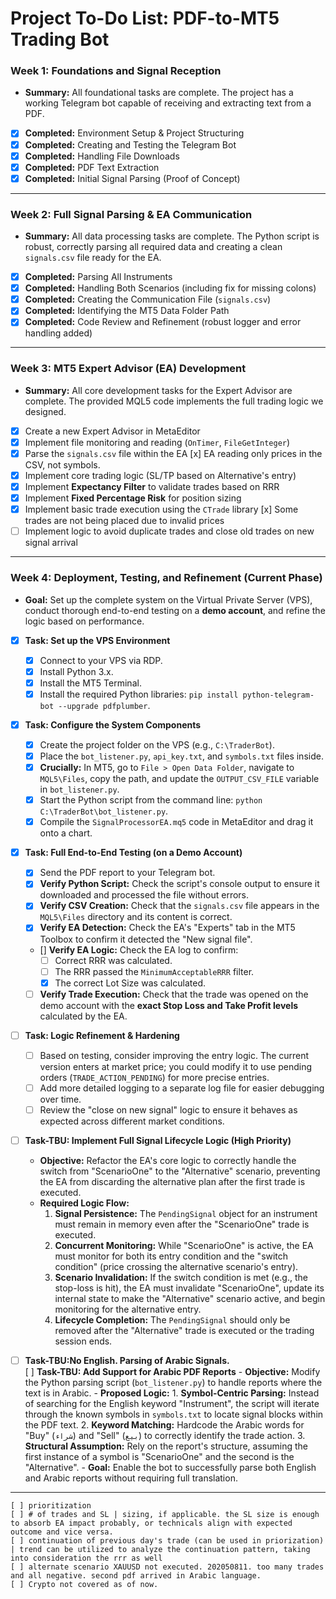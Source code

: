 # Project To-Do List: PDF-to-MT5 Trading Bot

### **Week 1: Foundations and Signal Reception**
*   **Summary:** All foundational tasks are complete. The project has a working Telegram bot capable of receiving and extracting text from a PDF.
-   [x] **Completed:** Environment Setup & Project Structuring
-   [x] **Completed:** Creating and Testing the Telegram Bot
-   [x] **Completed:** Handling File Downloads
-   [x] **Completed:** PDF Text Extraction
-   [x] **Completed:** Initial Signal Parsing (Proof of Concept)

---

### **Week 2: Full Signal Parsing & EA Communication**
*   **Summary:** All data processing tasks are complete. The Python script is robust, correctly parsing all required data and creating a clean `signals.csv` file ready for the EA.
-   [x] **Completed:** Parsing All Instruments
-   [x] **Completed:** Handling Both Scenarios (including fix for missing colons)
-   [x] **Completed:** Creating the Communication File (`signals.csv`)
-   [x] **Completed:** Identifying the MT5 Data Folder Path
-   [x] **Completed:** Code Review and Refinement (robust logger and error handling added)

---

### **Week 3: MT5 Expert Advisor (EA) Development**
*   **Summary:** All core development tasks for the Expert Advisor are complete. The provided MQL5 code implements the full trading logic we designed.
-   [x] Create a new Expert Advisor in MetaEditor
-   [x] Implement file monitoring and reading (`OnTimer`, `FileGetInteger`)
-   [x] Parse the `signals.csv` file within the EA
        [x] EA reading only prices in the CSV, not symbols. 
-   [x] Implement core trading logic (SL/TP based on Alternative's entry)
-   [x] Implement **Expectancy Filter** to validate trades based on RRR
-   [x] Implement **Fixed Percentage Risk** for position sizing
-   [X] Implement basic trade execution using the `CTrade` library
        [x] Some trades are not being placed due to invalid prices 
-   [ ] Implement logic to avoid duplicate trades and close old trades on new signal arrival

---

### **Week 4: Deployment, Testing, and Refinement (Current Phase)**
*   **Goal:** Set up the complete system on the Virtual Private Server (VPS), conduct thorough end-to-end testing on a **demo account**, and refine the logic based on performance.

-   [x] **Task: Set up the VPS Environment**
    -   [x] Connect to your VPS via RDP.
    -   [x] Install Python 3.x.
    -   [x] Install the MT5 Terminal.
    -   [x] Install the required Python libraries: `pip install python-telegram-bot --upgrade pdfplumber`.

-   [x] **Task: Configure the System Components**
    -   [x] Create the project folder on the VPS (e.g., `C:\TraderBot`).
    -   [x] Place the `bot_listener.py`, `api_key.txt`, and `symbols.txt` files inside.
    -   [x] **Crucially:** In MT5, go to `File > Open Data Folder`, navigate to `MQL5\Files`, copy the path, and update the `OUTPUT_CSV_FILE` variable in `bot_listener.py`.
    -   [x] Start the Python script from the command line: `python C:\TraderBot\bot_listener.py`.
    -   [x] Compile the `SignalProcessorEA.mq5` code in MetaEditor and drag it onto a chart.

-   [x] **Task: Full End-to-End Testing (on a Demo Account)**
    -   [x] Send the PDF report to your Telegram bot.
    -   [x] **Verify Python Script:** Check the script's console output to ensure it downloaded and processed the file without errors.
    -   [x] **Verify CSV Creation:** Check that the `signals.csv` file appears in the `MQL5\Files` directory and its content is correct.
    -   [x] **Verify EA Detection:** Check the EA's "Experts" tab in the MT5 Toolbox to confirm it detected the "New signal file".
    -   [] **Verify EA Logic:** Check the EA log to confirm:
        -   [ ] Correct RRR was calculated.
        -   [ ] The RRR passed the `MinimumAcceptableRRR` filter.
        -   [x] The correct Lot Size was calculated.
    -   [ ] **Verify Trade Execution:** Check that the trade was opened on the demo account with the **exact Stop Loss and Take Profit levels** calculated by the EA.

-   [ ] **Task: Logic Refinement & Hardening**
    -   [ ] Based on testing, consider improving the entry logic. The current version enters at market price; you could modify it to use pending orders (`TRADE_ACTION_PENDING`) for more precise entries.
    -   [ ] Add more detailed logging to a separate log file for easier debugging over time.
    -   [ ] Review the "close on new signal" logic to ensure it behaves as expected across different market conditions.

-   [ ] **Task-TBU: Implement Full Signal Lifecycle Logic (High Priority)**
    -   **Objective:** Refactor the EA's core logic to correctly handle the switch from "ScenarioOne" to the "Alternative" scenario, preventing the EA from discarding the alternative plan after the first trade is executed.
    -   **Required Logic Flow:**
        1.  **Signal Persistence:** The `PendingSignal` object for an instrument must remain in memory even after the "ScenarioOne" trade is executed.
        2.  **Concurrent Monitoring:** While "ScenarioOne" is active, the EA must monitor for both its entry condition and the "switch condition" (price crossing the alternative scenario's entry).
        3.  **Scenario Invalidation:** If the switch condition is met (e.g., the stop-loss is hit), the EA must invalidate "ScenarioOne", update its internal state to make the "Alternative" scenario active, and begin monitoring for the alternative entry.
        4.  **Lifecycle Completion:** The `PendingSignal` should only be removed after the "Alternative" trade is executed or the trading session ends.
    
- [ ] **Task-TBU:No English. Parsing of Arabic Signals.**  
    [ ] **Task-TBU: Add Support for Arabic PDF Reports**
        -   **Objective:** Modify the Python parsing script (`bot_listener.py`) to handle reports where the text is in Arabic.
        -   **Proposed Logic:**
            1.  **Symbol-Centric Parsing:** Instead of searching for the English keyword "Instrument", the script will iterate through the known symbols in `symbols.txt` to locate signal blocks within the PDF text.
            2.  **Keyword Matching:** Hardcode the Arabic words for "Buy" (`شراء`) and "Sell" (`بيع`) to correctly identify the trade action.
            3.  **Structural Assumption:** Rely on the report's structure, assuming the first instance of a symbol is "ScenarioOne" and the second is the "Alternative".
        -   **Goal:** Enable the bot to successfully parse both English and Arabic reports without requiring full translation.
    
---------------------------------------------------

    [ ] prioritization
    [ ] # of trades and SL | sizing, if applicable. the SL size is enough to absorb EA impact probably, or technicals align with expected outcome and vice versa. 
    [ ] continuation of previous day's trade (can be used in priorization) | trend can be utilized to analyze the continuation pattern, taking into consideration the rrr as well
    [ ] alternate scenario XAUUSD not executed. 202050811. too many trades and all negative. second pdf arrived in Arabic language.
    [ ] Crypto not covered as of now.  
    
    